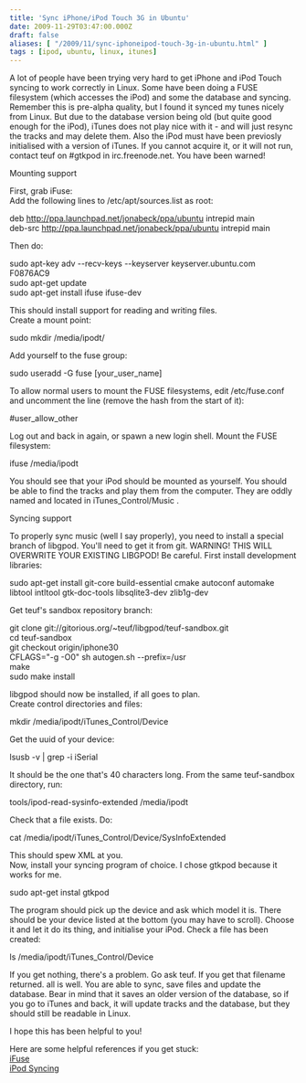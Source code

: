 ```yaml
---
title: 'Sync iPhone/iPod Touch 3G in Ubuntu'
date: 2009-11-29T03:47:00.000Z
draft: false
aliases: [ "/2009/11/sync-iphoneipod-touch-3g-in-ubuntu.html" ]
tags : [ipod, ubuntu, linux, itunes]
---
```


A lot of people have been trying very hard to get iPhone and iPod Touch syncing to work correctly in Linux. Some have been doing a FUSE filesystem (which accesses the iPod) and some the database and syncing. Remember this is pre-alpha quality, but I found it synced my tunes nicely from Linux. But due to the database version being old (but quite good enough for the iPod), iTunes does not play nice with it - and will just resync the tracks and may delete them. Also the iPod must have been previosly initialised with a version of iTunes. If you cannot acquire it, or it will not run, contact teuf on #gtkpod in irc.freenode.net. You have been warned!  
  
Mounting support  
  
First, grab iFuse:  
Add the following lines to /etc/apt/sources.list as root:  
  
deb http://ppa.launchpad.net/jonabeck/ppa/ubuntu intrepid main  
deb-src http://ppa.launchpad.net/jonabeck/ppa/ubuntu intrepid main  
  
Then do:  
  
sudo apt-key adv --recv-keys --keyserver keyserver.ubuntu.com F0876AC9  
sudo apt-get update  
sudo apt-get install ifuse ifuse-dev  
  
This should install support for reading and writing files.  
Create a mount point:  
  
sudo mkdir /media/ipodt/  
  
Add yourself to the fuse group:  
  
sudo useradd -G fuse \[your\_user\_name\]  
  
To allow normal users to mount the FUSE filesystems, edit /etc/fuse.conf and uncomment the line (remove the hash from the start of it):  
  
#user\_allow\_other  
  
Log out and back in again, or spawn a new login shell. Mount the FUSE filesystem:  
  
ifuse /media/ipodt  
  
You should see that your iPod should be mounted as yourself. You should be able to find the tracks and play them from the computer. They are oddly named and located in iTunes\_Control/Music .  
  
  
Syncing support  
  
To properly sync music (well I say properly), you need to install a special branch of libgpod. You'll need to get it from git. WARNING! THIS WILL OVERWRITE YOUR EXISTING LIBGPOD! Be careful. First install development libraries:  
  
sudo apt-get install git-core build-essential cmake autoconf automake libtool intltool gtk-doc-tools libsqlite3-dev zlib1g-dev  
  
Get teuf's sandbox repository branch:  
  
git clone git://gitorious.org/~teuf/libgpod/teuf-sandbox.git  
cd teuf-sandbox  
git checkout origin/iphone30  
CFLAGS="-g -O0" sh autogen.sh --prefix=/usr  
make  
sudo make install  
  
libgpod should now be installed, if all goes to plan.  
Create control directories and files:  
  
mkdir /media/ipodt/iTunes\_Control/Device  
  
Get the uuid of your device:  
  
lsusb -v | grep -i iSerial  
  
It should be the one that's 40 characters long. From the same teuf-sandbox directory, run:  
  
tools/ipod-read-sysinfo-extended /media/ipodt  
  
Check that a file exists. Do:  
  
cat /media/ipodt/iTunes\_Control/Device/SysInfoExtended  
  
This should spew XML at you.  
Now, install your syncing program of choice. I chose gtkpod because it works for me.  
  
sudo apt-get instal gtkpod  
  
The program should pick up the device and ask which model it is. There should be your device listed at the bottom (you may have to scroll). Choose it and let it do its thing, and initialise your iPod. Check a file has been created:  
  
ls /media/ipodt/iTunes\_Control/Device  
  
If you get nothing, there's a problem. Go ask teuf. If you get that filename returned. all is well. You are able to sync, save files and update the database. Bear in mind that it saves an older version of the database, so if you go to iTunes and back, it will update tracks and the database, but they should still be readable in Linux.  
  
I hope this has been helpful to you!  
  
Here are some helpful references if you get stuck:  
[iFuse](http://matt.colyer.name/prhttp://marcansoft.com/blog/2009/10/iphone-syncing-on-linux-part-2/#more-145ojects/iphone-linux/index.php?title=Main_Page)  
[iPod Syncing](http://marcansoft.com/blog/2009/10/iphone-syncing-on-linux-part-2/)